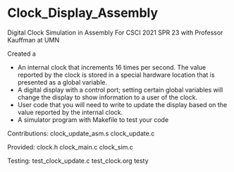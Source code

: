 # Clock_Display_Assembly
Digital Clock Simulation in Assembly For CSCI 2021 SPR 23 with Professor Kauffman at UMN 

Created a

- An internal clock that increments 16 times per second. The value reported by the clock is stored in a special hardware location that is presented as a global variable.
- A digital display with a control port; setting certain global variables will change the display to show information to a user of the clock.
- User code that you will need to write to update the display based on the value reported by the internal clock.
- A simulator program with Makefile to test your code


Contributions:
clock_update_asm.s
clock_update.c

Provided: clock.h clock_main.c clock_sim.c

Testing: test_clock_update.c test_clock.org testy
